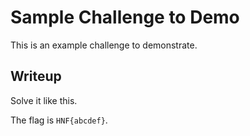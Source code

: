 # Sample Challenge to Demo

This is an example challenge to demonstrate.

## Writeup

Solve it like this.

The flag is `HNF{abcdef}`.

